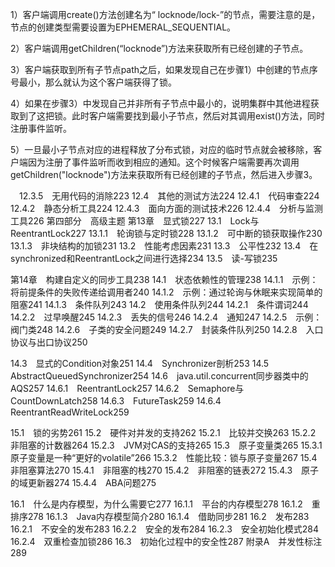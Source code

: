 1）客户端调用create()方法创建名为“ locknode/lock-”的节点，需要注意的是，节点的创建类型需要设置为EPHEMERAL_SEQUENTIAL。

2）客户端调用getChildren(“locknode”)方法来获取所有已经创建的子节点。

3）客户端获取到所有子节点path之后，如果发现自己在步骤1）中创建的节点序号最小，那么就认为这个客户端获得了锁。

4）如果在步骤3）中发现自己并非所有子节点中最小的，说明集群中其他进程获取到了这把锁。此时客户端需要找到最小子节点，然后对其调用exist()方法，同时注册事件监听。

5）一旦最小子节点对应的进程释放了分布式锁，对应的临时节点就会被移除，客户端因为注册了事件监听而收到相应的通知。这个时候客户端需要再次调用getChildren("locknode")方法来获取所有已经创建的子节点，然后进入步骤3。



　12.3.5　无用代码的消除223
12.4　其他的测试方法224
12.4.1　代码审查224
12.4.2　静态分析工具224
12.4.3　面向方面的测试技术226
12.4.4　分析与监测工具226
第四部分　高级主题
第13章　显式锁227
13.1　Lock与 ReentrantLock227
13.1.1　轮询锁与定时锁228
13.1.2　可中断的锁获取操作230
13.1.3　非块结构的加锁231
13.2　性能考虑因素231
13.3　公平性232
13.4　在synchronized和ReentrantLock之间进行选择234
13.5　读-写锁235











第14章　构建自定义的同步工具238
14.1　状态依赖性的管理238
14.1.1　示例：将前提条件的失败传递给调用者240
14.1.2　示例：通过轮询与休眠来实现简单的阻塞241
14.1.3　条件队列243
14.2　使用条件队列244
14.2.1　条件谓词244
14.2.2　过早唤醒245
14.2.3　丢失的信号246
14.2.4　通知247
14.2.5　示例：阀门类248
14.2.6　子类的安全问题249
14.2.7　封装条件队列250
14.2.8　入口协议与出口协议250







14.3　显式的Condition对象251
14.4　Synchronizer剖析253
14.5　AbstractQueuedSynchronizer254
14.6　java.util.concurrent同步器类中的 AQS257
14.6.1　ReentrantLock257
14.6.2　Semaphore与CountDownLatch258
14.6.3　FutureTask259
14.6.4　ReentrantReadWriteLock259





15.1　锁的劣势261
15.2　硬件对并发的支持262
15.2.1　比较并交换263
15.2.2　非阻塞的计数器264
15.2.3　JVM对CAS的支持265
15.3　原子变量类265
15.3.1　原子变量是一种“更好的volatile”266
15.3.2　性能比较：锁与原子变量267
15.4　非阻塞算法270
15.4.1　非阻塞的栈270
15.4.2　非阻塞的链表272
15.4.3　原子的域更新器274
15.4.4　ABA问题275





16.1　什么是内存模型，为什么需要它277
16.1.1　平台的内存模型278
16.1.2　重排序278
16.1.3　Java内存模型简介280
16.1.4　借助同步281
16.2　发布283
16.2.1　不安全的发布283
16.2.2　安全的发布284
16.2.3　安全初始化模式284
16.2.4　双重检查加锁286
16.3　初始化过程中的安全性287
附录A　并发性标注289